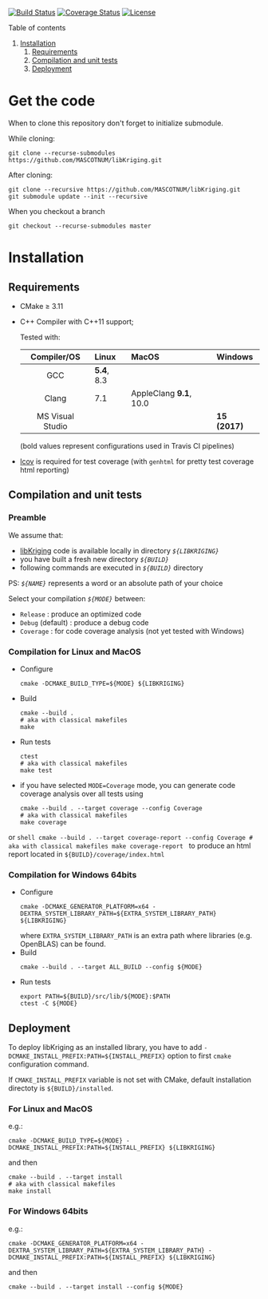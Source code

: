 [![Build Status](https://travis-ci.org/MASCOTNUM/libKriging.svg?branch=master)](https://travis-ci.org/MASCOTNUM/libKriging)
[![Coverage Status](https://coveralls.io/repos/github/MASCOTNUM/libKriging/badge.svg?branch=master)](https://coveralls.io/github/MASCOTNUM/libKriging?branch=master)
[![License](https://img.shields.io/badge/license-Apache%202-blue.svg)](https://opensource.org/licenses/Apache-2.0)

Table of contents

1. [Installation](#installation)
    1. [Requirements](#requirements)
    1. [Compilation and unit tests](#compilation-and-unit-tests)
    1. [Deployment](#deployment)

# Get the code

When to clone this repository don't forget to initialize submodule.

While cloning:
```
git clone --recurse-submodules https://github.com/MASCOTNUM/libKriging.git
```

After cloning:
```
git clone --recursive https://github.com/MASCOTNUM/libKriging.git
git submodule update --init --recursive
```

When you checkout a branch
```
git checkout --recurse-submodules master
```

# Installation

## Requirements
* CMake ≥ 3.11
* C++ Compiler with C++11 support;
  
  Tested with:
     
  |   Compiler/OS    | Linux        | MacOS                    | Windows       |
  |:----------------:|:-------------|:-------------------------|:--------------|
  |       GCC        | **5.4**, 8.3 |                          |               |
  |      Clang       | 7.1          | AppleClang **9.1**, 10.0 |               |
  | MS Visual Studio |              |                          | **15 (2017)** |
  
  (bold values represent configurations used in Travis CI pipelines)
  
* [lcov](http://ltp.sourceforge.net/coverage/lcov.php) is required for test coverage (with `genhtml` for pretty test coverage html reporting) 

## Compilation and unit tests

### Preamble

We assume that:
  * [libKriging](https://github.com/MASCOTNUM/libKriging.git) code is available locally in directory *`${LIBKRIGING}`*  
  * you have built a fresh new directory *`${BUILD}`*
  * following commands are executed in *`${BUILD}`* directory 
  
PS: *`${NAME}`* represents a word or an absolute path of your choice

 Select your compilation *`${MODE}`* between: 
  * `Release` : produce an optimized code
  * `Debug` (default) : produce a debug code
  * `Coverage` : for code coverage analysis (not yet tested with Windows)

### Compilation for Linux and MacOS
  * Configure
      ```shell
      cmake -DCMAKE_BUILD_TYPE=${MODE} ${LIBKRIGING}
      ```
  * Build
      ```shell
      cmake --build .
      # aka with classical makefiles
      make  
      ```
  * Run tests
      ```shell
      ctest
      # aka with classical makefiles
      make test  
      ```
  
  * if you have selected `MODE=Coverage` mode, you can generate code coverage analysis over all tests using
      ```shell
      cmake --build . --target coverage --config Coverage
      # aka with classical makefiles
      make coverage
       ```
  or 
      ```shell
      cmake --build . --target coverage-report --config Coverage
      # aka with classical makefiles
      make coverage-report
       ```
  to produce an html report located in `${BUILD}/coverage/index.html`
   
### Compilation for Windows 64bits
  * Configure
      ```shell
      cmake -DCMAKE_GENERATOR_PLATFORM=x64 -DEXTRA_SYSTEM_LIBRARY_PATH=${EXTRA_SYSTEM_LIBRARY_PATH} ${LIBKRIGING}
      ```
      where `EXTRA_SYSTEM_LIBRARY_PATH` is an extra path where libraries (e.g. OpenBLAS) can be found.
  * Build
      ```shell
      cmake --build . --target ALL_BUILD --config ${MODE}
      ```
  * Run tests
      ```shell
      export PATH=${BUILD}/src/lib/${MODE}:$PATH
      ctest -C ${MODE}
      ```
   
## Deployment

To deploy libKriging as an installed library, you have to add `-DCMAKE_INSTALL_PREFIX:PATH=${INSTALL_PREFIX}` option to 
first `cmake` configuration command.

If `CMAKE_INSTALL_PREFIX` variable is not set with CMake, default installation directoty is `${BUILD}/installed`.

### For Linux and MacOS

e.g.:
```shell
cmake -DCMAKE_BUILD_TYPE=${MODE} -DCMAKE_INSTALL_PREFIX:PATH=${INSTALL_PREFIX} ${LIBKRIGING}
```
and then 
```shell
cmake --build . --target install
# aka with classical makefiles
make install
```

### For Windows 64bits

e.g.:
```shell
cmake -DCMAKE_GENERATOR_PLATFORM=x64 -DEXTRA_SYSTEM_LIBRARY_PATH=${EXTRA_SYSTEM_LIBRARY_PATH} -DCMAKE_INSTALL_PREFIX:PATH=${INSTALL_PREFIX} ${LIBKRIGING} 
```
and then 
```shell
cmake --build . --target install --config ${MODE}
```
